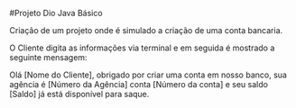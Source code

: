 #Projeto Dio Java Básico 

Criação de um projeto onde é simulado a criação de uma conta bancaria.

O Cliente digita as informações via terminal e em seguida é mostrado a seguinte mensagem:

Olá [Nome do Cliente], obrigado por criar uma conta em nosso banco, sua agência é [Número da Agência] conta [Número da conta] e seu saldo [Saldo] já está disponível para saque.
